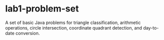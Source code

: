 # lab1-problem-set
A set of basic Java problems for triangle classification, arithmetic operations, circle intersection, coordinate quadrant detection, and day-to-date conversion.
